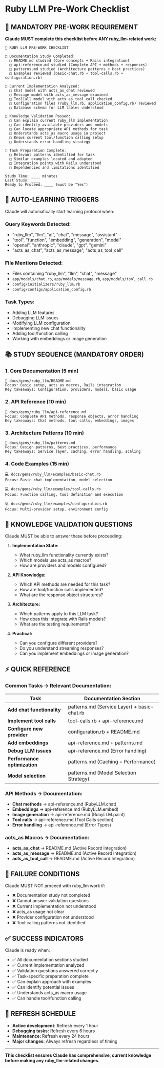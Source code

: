 # Ruby LLM Pre-Work Checklist

## 🚨 MANDATORY PRE-WORK REQUIREMENT

**Claude MUST complete this checklist before ANY ruby_llm-related work:**

```
🤖 RUBY LLM PRE-WORK CHECKLIST

□ Documentation Study Completed:
  □ README.md studied (Core concepts + Rails integration)
  □ api-reference.md studied (Complete API + methods + responses)
  □ patterns.md studied (Architecture patterns + best practices)
  □ Examples reviewed (basic-chat.rb + tool-calls.rb + configuration.rb)

□ Current Implementation Analyzed:
  □ Chat model with acts_as_chat reviewed
  □ Message model with acts_as_message examined
  □ ToolCall model with acts_as_tool_call checked
  □ Configuration files (ruby_llm.rb, application_config.rb) reviewed
  □ Database schema for LLM tables understood

□ Knowledge Validation Passed:
  □ Can explain current ruby_llm implementation
  □ Can identify available providers and models
  □ Can locate appropriate API methods for task
  □ Understands acts_as macro usage in project
  □ Knows current tool/function calling setup
  □ Understands error handling strategy

□ Task Preparation Complete:
  □ Relevant patterns identified for task
  □ Similar examples located and adapted
  □ Integration points with Rails understood
  □ Dependencies and limitations identified

Study Time: ____ minutes
Last Study: ____
Ready to Proceed: ____ (must be "Yes")
```

## 🔄 AUTO-LEARNING TRIGGERS

Claude will automatically start learning protocol when:

### Query Keywords Detected:
- "ruby_llm", "llm", "ai", "chat", "message", "assistant"
- "tool", "function", "embedding", "generation", "model"
- "openai", "anthropic", "claude", "gpt", "gemini"
- "acts_as_chat", "acts_as_message", "acts_as_tool_call"

### File Mentions Detected:
- Files containing "ruby_llm", "llm", "chat", "message"
- `app/models/chat.rb`, `app/models/message.rb`, `app/models/tool_call.rb`
- `config/initializers/ruby_llm.rb`
- `config/configs/application_config.rb`

### Task Types:
- Adding LLM features
- Debugging LLM issues
- Modifying LLM configuration
- Implementing new chat functionality
- Adding tool/function calling
- Working with embeddings or image generation

## 📚 STUDY SEQUENCE (MANDATORY ORDER)

### 1. Core Documentation (5 min)
```
📖 docs/gems/ruby_llm/README.md
Focus: Basic setup, acts_as macros, Rails integration
Key takeaways: Configuration, providers, models, basic usage
```

### 2. API Reference (10 min)
```
📖 docs/gems/ruby_llm/api-reference.md
Focus: Complete API methods, response objects, error handling
Key takeaways: Chat methods, tool calls, embeddings, images
```

### 3. Architecture Patterns (10 min)
```
📖 docs/gems/ruby_llm/patterns.md
Focus: Design patterns, best practices, performance
Key takeaways: Service layer, caching, error handling, scaling
```

### 4. Code Examples (15 min)
```
💻 docs/gems/ruby_llm/examples/basic-chat.rb
Focus: Basic chat implementation, model selection

💻 docs/gems/ruby_llm/examples/tool-calls.rb
Focus: Function calling, tool definition and execution

💻 docs/gems/ruby_llm/examples/configuration.rb
Focus: Multi-provider setup, environment config
```

## 🧠 KNOWLEDGE VALIDATION QUESTIONS

Claude MUST be able to answer these before proceeding:

1. **Implementation State:**
   - What ruby_llm functionality currently exists?
   - Which models use acts_as macros?
   - How are providers and models configured?

2. **API Knowledge:**
   - Which API methods are needed for this task?
   - How are tool/function calls implemented?
   - What are the response object structures?

3. **Architecture:**
   - Which patterns apply to this LLM task?
   - How does this integrate with Rails models?
   - What are the testing requirements?

4. **Practical:**
   - Can you configure different providers?
   - Do you understand streaming responses?
   - Can you implement embeddings or image generation?

## ⚡ QUICK REFERENCE

### Common Tasks → Relevant Documentation:

| Task | Documentation Section |
|------|----------------------|
| **Add chat functionality** | patterns.md (Service Layer) + basic-chat.rb |
| **Implement tool calls** | tool-calls.rb + api-reference.md |
| **Configure new provider** | configuration.rb + README.md |
| **Add embeddings** | api-reference.md + patterns.md |
| **Debug LLM issues** | api-reference.md (Error handling) |
| **Performance optimization** | patterns.md (Caching + Performance) |
| **Model selection** | patterns.md (Model Selection Strategy) |

### API Methods → Documentation:
- **Chat methods** → api-reference.md (RubyLLM.chat)
- **Embeddings** → api-reference.md (RubyLLM.embed)
- **Image generation** → api-reference.md (RubyLLM.paint)
- **Tool calls** → api-reference.md (Tool Calls section)
- **Error handling** → api-reference.md (Error Types)

### acts_as Macros → Documentation:
- **acts_as_chat** → README.md (Active Record Integration)
- **acts_as_message** → README.md (Active Record Integration)
- **acts_as_tool_call** → README.md (Active Record Integration)

## 🚨 FAILURE CONDITIONS

Claude MUST NOT proceed with ruby_llm work if:

- ❌ Documentation study not completed
- ❌ Cannot answer validation questions
- ❌ Current implementation not understood
- ❌ acts_as usage not clear
- ❌ Provider configuration not understood
- ❌ Tool calling patterns not identified

## ✅ SUCCESS INDICATORS

Claude is ready when:

- ✅ All documentation sections studied
- ✅ Current implementation analyzed
- ✅ Validation questions answered correctly
- ✅ Task-specific preparation complete
- ✅ Can explain approach with examples
- ✅ Can identify potential issues
- ✅ Understands acts_as macro usage
- ✅ Can handle tool/function calling

## 🔄 REFRESH SCHEDULE

- **Active development:** Refresh every 1 hour
- **Debugging tasks:** Refresh every 6 hours
- **Maintenance:** Refresh every 24 hours
- **Major changes:** Always refresh regardless of timing

---

**This checklist ensures Claude has comprehensive, current knowledge before making any ruby_llm-related changes.**